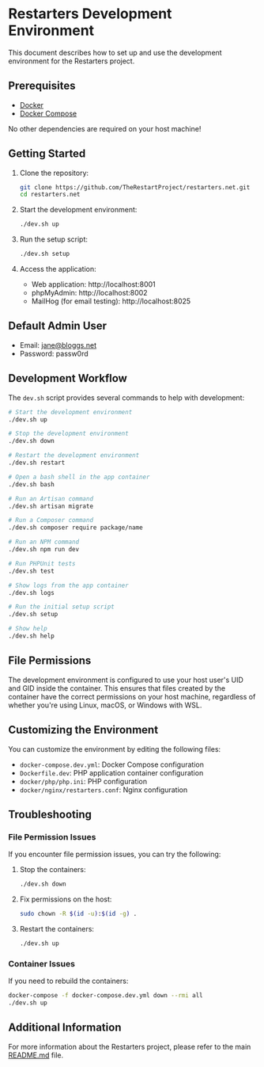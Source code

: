 # Restarters Development Environment

This document describes how to set up and use the development environment for the Restarters project.

## Prerequisites

- [Docker](https://docs.docker.com/get-docker/)
- [Docker Compose](https://docs.docker.com/compose/install/)

No other dependencies are required on your host machine!

## Getting Started

1. Clone the repository:
   ```bash
   git clone https://github.com/TheRestartProject/restarters.net.git
   cd restarters.net
   ```

2. Start the development environment:
   ```bash
   ./dev.sh up
   ```

3. Run the setup script:
   ```bash
   ./dev.sh setup
   ```

4. Access the application:
   - Web application: http://localhost:8001
   - phpMyAdmin: http://localhost:8002
   - MailHog (for email testing): http://localhost:8025

## Default Admin User

- Email: jane@bloggs.net
- Password: passw0rd

## Development Workflow

The `dev.sh` script provides several commands to help with development:

```bash
# Start the development environment
./dev.sh up

# Stop the development environment
./dev.sh down

# Restart the development environment
./dev.sh restart

# Open a bash shell in the app container
./dev.sh bash

# Run an Artisan command
./dev.sh artisan migrate

# Run a Composer command
./dev.sh composer require package/name

# Run an NPM command
./dev.sh npm run dev

# Run PHPUnit tests
./dev.sh test

# Show logs from the app container
./dev.sh logs

# Run the initial setup script
./dev.sh setup

# Show help
./dev.sh help
```

## File Permissions

The development environment is configured to use your host user's UID and GID inside the container. This ensures that files created by the container have the correct permissions on your host machine, regardless of whether you're using Linux, macOS, or Windows with WSL.

## Customizing the Environment

You can customize the environment by editing the following files:

- `docker-compose.dev.yml`: Docker Compose configuration
- `Dockerfile.dev`: PHP application container configuration
- `docker/php/php.ini`: PHP configuration
- `docker/nginx/restarters.conf`: Nginx configuration

## Troubleshooting

### File Permission Issues

If you encounter file permission issues, you can try the following:

1. Stop the containers:
   ```bash
   ./dev.sh down
   ```

2. Fix permissions on the host:
   ```bash
   sudo chown -R $(id -u):$(id -g) .
   ```

3. Restart the containers:
   ```bash
   ./dev.sh up
   ```

### Container Issues

If you need to rebuild the containers:

```bash
docker-compose -f docker-compose.dev.yml down --rmi all
./dev.sh up
```

## Additional Information

For more information about the Restarters project, please refer to the main [README.md](README.md) file. 